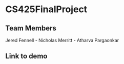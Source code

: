 # CS425FinalProject
## Team Members
Jered Fennell - Nicholas Merritt - Atharva Pargaonkar

## Link to demo

